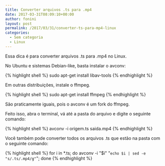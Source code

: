 ```yaml
---
title: Converter arquivos .ts para .mp4
date: 2017-03-31T08:09:10+00:00
author: fonini
layout: post
permalink: /2017/03/31/converter-ts-para-mp4-linux
categories:
  - Sem categoria
  - Linux
---
```


Essa dica é para converter arquivos .ts para .mp4 no Linux.

No Ubuntu e sistemas Debian-like, basta instalar o avconv:

{% highlight shell %}
sudo apt-get install libav-tools
{% endhighlight %}

Em outras distribuições, instale o ffmpeg.

{% highlight shell %}
sudo apt-get install ffmpeg
{% endhighlight %}

São praticamente iguais, pois o avconv é um fork do ffmpeg.

Feito isso, abra o terminal, vá até a pasta do arquivo e digite o seguinte comando:

{% highlight shell %}
avconv -i origem.ts saida.mp4
{% endhighlight %}

Você também pode converter todos os arquivos .ts que estão na pasta com o seguinte comando:

{% highlight shell %}
for i in *.ts; do avconv -i "$i" "`echo $i | sed -e "s/.ts/.mp4/g"`"; done
{% endhighlight %}